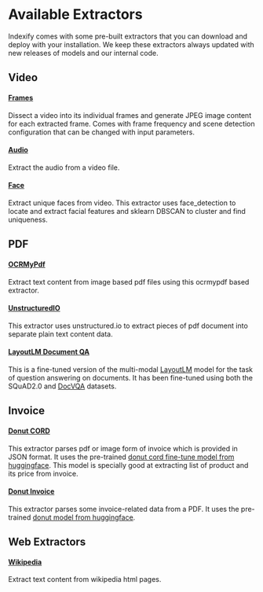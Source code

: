 # Available Extractors

Indexify comes with some pre-built extractors that you can download and deploy with your installation. We keep these extractors always updated with new releases of models and our internal code.

## Video
#### [Frames](https://github.com/tensorlakeai/indexify-extractors/tree/main/video/frames)
Dissect a video into its individual frames and generate JPEG image content for each extracted frame. Comes with frame frequency and scene detection configuration that can be changed with input parameters.

#### [Audio](https://github.com/tensorlakeai/indexify-extractors/tree/main/video/audio-extractor)
Extract the audio from a video file.

#### [Face](https://github.com/tensorlakeai/indexify-extractors/tree/main/video/face-extractor)
Extract unique faces from video. This extractor uses face_detection to locate and extract facial features and sklearn DBSCAN to cluster and find uniqueness.


## PDF
#### [OCRMyPdf](https://github.com/tensorlakeai/indexify-extractors/tree/main/pdf/ocrmypdf)
Extract text content from image based pdf files using this ocrmypdf based extractor.

#### [UnstructuredIO](https://github.com/tensorlakeai/indexify-extractors/tree/main/pdf/unstructuredio)
This extractor uses unstructured.io to extract pieces of pdf document into separate plain text content data.

#### [LayoutLM Document QA](https://github.com/tensorlakeai/indexify-extractors/tree/main/pdf/layoutlm_document_qa)
This is a fine-tuned version of the multi-modal [LayoutLM](https://aka.ms/layoutlm) model for the task of question answering on documents. It has been fine-tuned using both the SQuAD2.0 and [DocVQA](https://www.docvqa.org/) datasets.


## Invoice
#### [Donut CORD](https://github.com/tensorlakeai/indexify-extractors/tree/main/invoice-extractor/donut_cord)
This extractor parses pdf or image form of invoice which is provided in JSON format. It uses the pre-trained [donut cord fine-tune model from huggingface](https://huggingface.co/naver-clova-ix/donut-base-finetuned-cord-v2).
This model is specially good at extracting list of product and its price from invoice.

#### [Donut Invoice](https://github.com/tensorlakeai/indexify-extractors/tree/main/invoice-extractor/donut_invoice)
This extractor parses some invoice-related data from a PDF.
It uses the pre-trained [donut model from huggingface](https://huggingface.co/docs/transformers/model_doc/donut).


## Web Extractors

#### [Wikipedia](https://github.com/tensorlakeai/indexify-extractors/tree/main/web-extractors/wikipedia)
Extract text content from wikipedia html pages.